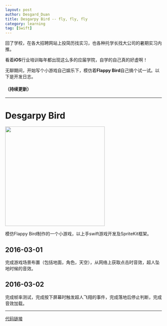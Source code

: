 ```yaml
---
layout: post
author: Desgard_Duan
title: Desgarpy Bird -- fly, fly, fly
category: learning
tag: [Swift]
---
```


回了学校，在各大招聘网站上投简历找实习，也各种托学长找大公司的暑期实习内推。

看着**iOS**行业培训每年都出现这么多的应届学院，自学的自己真的好虚啊！

无聊期间，开始写个小游戏自己娱乐下，模仿着**Flappy Bird**自己搞个试一试。以下是开发日志。

#### （持续更新）

<!-- more -->

-----

# Desgarpy Bird
<div>
    <img src='http://i11.tietuku.com/374bbf6c42ceacc0.png' width='320px'>
</div>

模仿Flappy Bird制作的一个小游戏，以上手swift游戏开发及SpriteKit框架。

## 2016-03-01

完成游戏场景布置（包括地面，角色，天空），从网络上获取点击时音效，超人坠地时候的音效。

## 2016-03-02

完成帧率测试，完成按下屏幕时触发超人飞翔的事件，完成落地后停止判断，完成音效加载。

-----

[代码链接](https://github.com/dgytdhy/Desgarpy-Bird)